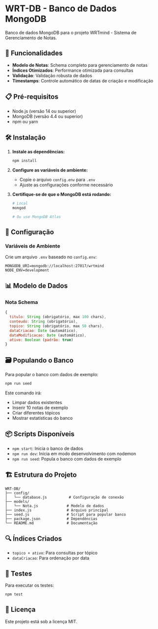 # WRT-DB - Banco de Dados MongoDB

Banco de dados MongoDB para o projeto WRTmind - Sistema de Gerenciamento de Notas.

## 🚀 Funcionalidades

- **Modelo de Notas**: Schema completo para gerenciamento de notas
- **Índices Otimizados**: Performance otimizada para consultas
- **Validação**: Validação robusta de dados
- **Timestamps**: Controle automático de datas de criação e modificação

## 📋 Pré-requisitos

- Node.js (versão 14 ou superior)
- MongoDB (versão 4.4 ou superior)
- npm ou yarn

## 🛠️ Instalação

1. **Instale as dependências:**
   ```bash
   npm install
   ```

2. **Configure as variáveis de ambiente:**
   - Copie o arquivo `config.env` para `.env`
   - Ajuste as configurações conforme necessário

3. **Certifique-se de que o MongoDB está rodando:**
   ```bash
   # Local
   mongod
   
   # Ou use MongoDB Atlas
   ```

## 🔧 Configuração

### Variáveis de Ambiente

Crie um arquivo `.env` baseado no `config.env`:

```env
MONGODB_URI=mongodb://localhost:27017/wrtmind
NODE_ENV=development
```

## 📊 Modelo de Dados

### Nota Schema

```javascript
{
  titulo: String (obrigatório, max 100 chars),
  conteudo: String (obrigatório),
  topico: String (obrigatório, max 50 chars),
  dataCriacao: Date (automático),
  dataModificacao: Date (automático),
  ativo: Boolean (padrão: true)
}
```

## 🗃️ Populando o Banco

Para popular o banco com dados de exemplo:

```bash
npm run seed
```

Este comando irá:
- Limpar dados existentes
- Inserir 10 notas de exemplo
- Criar diferentes tópicos
- Mostrar estatísticas do banco

## 📦 Scripts Disponíveis

- `npm start`: Inicia o banco de dados
- `npm run dev`: Inicia em modo desenvolvimento com nodemon
- `npm run seed`: Popula o banco com dados de exemplo

## 🏗️ Estrutura do Projeto

```
WRT-DB/
├── config/
│   └── database.js          # Configuração de conexão
├── models/
│   └── Nota.js             # Modelo de dados
├── index.js                # Arquivo principal
├── seed.js                 # Script para popular banco
├── package.json            # Dependências
└── README.md               # Documentação
```

## 🔍 Índices Criados

- `topico + ativo`: Para consultas por tópico
- `dataCriacao`: Para ordenação por data

## 🧪 Testes

Para executar os testes:
```bash
npm test
```

## 📄 Licença

Este projeto está sob a licença MIT. 